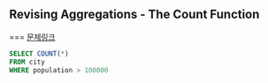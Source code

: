 ## Revising Aggregations - The Count Function
===
[문제링크](https://www.hackerrank.com/challenges/revising-aggregations-the-count-function/problem?h_r=internal-search)
```sql
SELECT COUNT(*)
FROM city
WHERE population > 100000
```
